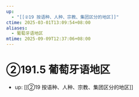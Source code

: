 ```yaml
---
up:
  - "[[②19 按语种、人种、宗教、集团区分的地区]]"
ctime: 2025-03-01T13:09:54+08:00
aliases:
  - 葡萄牙语地区
mtime: 2025-09-09T12:37:06+08:00
---
```


# ②191.5 葡萄牙语地区

- up: [[②19 按语种、人种、宗教、集团区分的地区]]

